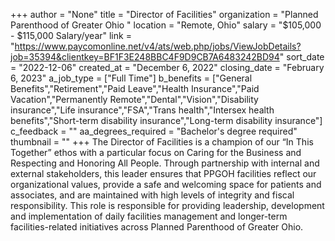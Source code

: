 +++
author = "None"
title = "Director of Facilities"
organization = "Planned Parenthood of Greater Ohio "
location = "Remote, Ohio"
salary = "$105,000 - $115,000 Salary/year"
link = "https://www.paycomonline.net/v4/ats/web.php/jobs/ViewJobDetails?job=35394&clientkey=BF1F3E248BBC4F9D9CB7A6483242BD94"
sort_date = "2022-12-06"
created_at = "December 6, 2022"
closing_date = "February 6, 2023"
a_job_type = ["Full Time"]
b_benefits = ["General Benefits","Retirement","Paid Leave","Health Insurance","Paid Vacation","Permanently Remote","Dental","Vision","Disability insurance","Life insurance","FSA","Trans health","Intersex health benefits","Short-term disability insurance","Long-term disability insurance"]
c_feedback = ""
aa_degrees_required = "Bachelor's degree required"
thumbnail = ""
+++
The Director of Facilities is a champion of our “In This Together” ethos with a particular focus on Caring for the Business and Respecting and Honoring All People. Through partnership with internal and external stakeholders, this leader ensures that PPGOH facilities reflect our organizational values, provide a safe and welcoming space for patients and associates, and are maintained with high levels of integrity and fiscal responsibility. This role is responsible for providing leadership, development and implementation of daily facilities management and longer-term facilities-related initiatives across Planned Parenthood of Greater Ohio.
